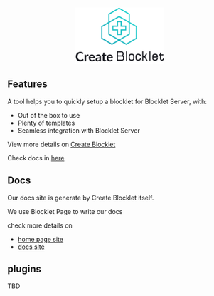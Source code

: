 <br/>

<p align="center">
<img src="./logo-v.png" style="width:200px;" />
</p>

## Features

A tool helps you to quickly setup a blocklet for Blocklet Server, with:

- Out of the box to use
- Plenty of templates
- Seamless integration with Blocklet Server

View more details on [Create Blocklet](./packages/create-app)

Check docs in [here](https://www.createblocklet.dev)

## Docs

Our docs site is generate by Create Blocklet itself.

We use Blocklet Page to write our docs

check more details on

- [home page site](./website/pages)
- [docs site](./website/docs)

## plugins

TBD
